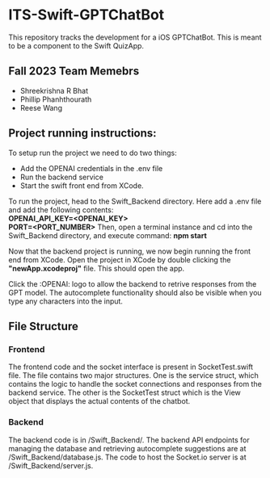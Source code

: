 # ITS-Swift-GPTChatBot
This repository tracks the development for a iOS GPTChatBot. This is meant to be a component to the Swift QuizApp.

## Fall 2023 Team Memebrs
- Shreekrishna R Bhat
- Phillip Phanhthourath
- Reese Wang

## Project running instructions:
To setup run the project we need to do two things:
- Add the OPENAI credentials in the .env file
- Run the backend service
- Start the swift front end from XCode.

To run the project, head to the Swift_Backend directory. Here add a .env file and add the following contents:
**<br>OPENAI_API_KEY=<OPENAI_KEY><br>PORT=<PORT_NUMBER>**
Then, open a terminal instance and cd into the Swift_Backend directory, and execute command:
**npm start**

Now that the backend project is running, we now begin running the front end from XCode. Open the project in XCode by double clicking the **"newApp.xcodeproj"** file. This should open the app.

Click the :OPENAI: logo to allow the backend to retrive responses from the GPT model. The autocomplete functionality should also be visible when you type any characters into the input.


## File Structure

### Frontend
The frontend code and the socket interface is present in SocketTest.swift file. The file contains two major structures. One is the service struct, which contains the logic to handle the socket connections and responses from the backend service. The other is the SocketTest struct which is the View object that displays the actual contents of the chatbot.

### Backend
The backend code is in /Swift_Backend/. The backend API endpoints for managing the database and retrieving autocomplete suggestions are at /Swift_Backend/database.js. The code to host the Socket.io server is at /Swift_Backend/server.js. 
